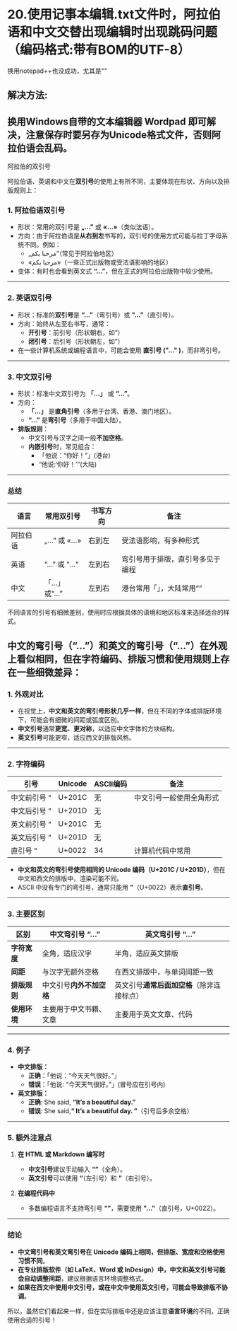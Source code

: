 # 20.使用记事本编辑.txt文件时，阿拉伯语和中文交替出现编辑时出现跳码问题（编码格式:带有BOM的UTF-8）  
换用notepad++也没成功，尤其是""
## 解决方法:  
## 换用Windows自带的文本编辑器 **Wordpad** 即可解决，注意保存时要另存为Unicode格式文件，否则阿拉伯语会乱码。
阿拉伯的双引号

阿拉伯语、英语和中文在**双引号**的使用上有所不同，主要体现在形状、方向以及排版规则上：

### 1. **阿拉伯语双引号**
   - 形状：常用的双引号是 **„…”** 或 **«…»**（类似法语）。
   - 方向：由于阿拉伯语是**从右到左**书写的，双引号的使用方式可能与拉丁字母系统不同。例如：
     - „مرحبا بكم“（常见于阿拉伯地区）
     - «مرحبا بكم»（一些正式出版物或受法语影响的地区）
   - 变体：有时也会看到英文式 **“…”**，但在正式的阿拉伯出版物中较少使用。

---

### 2. **英语双引号**
   - 形状：标准的**双引号**是 **“…”**（弯引号）或 **"..."**（直引号）。
   - 方向：始终从左至右书写，通常：
     - **开引号**：前引号（形状朝右，如“）
     - **闭引号**：后引号（形状朝左，如”）
   - 在一些计算机系统或编程语言中，可能会使用 **直引号 ("..." )**，而非弯引号。

---

### 3. **中文双引号**
   - 形状：标准中文双引号为 **「…」** 或 **“…”**。
   - 方向：
     - **「…」** 是**直角引号**（多用于台湾、香港、澳门地区）。
     - **“…”** 是**弯引号**（多用于中国大陆）。
   - **排版规则**：
     - 中文引号与汉字之间一般**不加空格**。
     - **内嵌引号**时，常见组合：
       - 「他说：“你好！”」(港台)
       - “他说:‘你好！’”(大陆)
  
---

### **总结**
| 语言 | 常用双引号 | 书写方向 | 备注 |
|------|----------|--------|------|
| 阿拉伯语 | „…” 或 «…» | 右到左 | 受法语影响，有多种形式 |
| 英语 | “…” 或 "..." | 左到右 | 弯引号用于排版，直引号多见于编程 |
| 中文 | 「…」或“…” | 左到右 | 港台常用「」，大陆常用“” |

不同语言的引号有细微差别，使用时应根据具体的语境和地区标准来选择适合的样式。


## 中文的**弯引号**（“…”）和**英文的弯引号**（“…”）在外观上看似相同，但在**字符编码、排版习惯和使用规则**上存在一些**细微差异**：

### **1. 外观对比**
- 在视觉上，**中文和英文的弯引号形状几乎一样**，但在不同的字体或排版环境下，可能会有细微的间距或弧度区别。
- **中文引号**通常**更宽、更对称**，以适应中文字体的方块结构。
- **英文引号**可能更窄，适应西文的排版风格。

---

### **2. 字符编码**
| 引号 | Unicode | ASCII编码 | 备注 |
|------|---------|----------|------|
| 中文前引号 “ | U+201C | 无 | 中文引号一般使用全角形式 |
| 中文后引号 ” | U+201D | 无 |  |
| 英文前引号 “ | U+201C | 无 |  |
| 英文后引号 ” | U+201D | 无 |  |
| 直引号 " | U+0022 | 34 | 计算机代码中常用 |

- **中文和英文的弯引号使用相同的 Unicode 编码（U+201C / U+201D）**，但在中文和西文的排版中，渲染可能不同。
- ASCII 中没有专门的弯引号，通常只能用 **"**（U+0022）表示**直引号**。

---

### **3. 主要区别**
| 区别 | 中文弯引号 “…” | 英文弯引号 “…” |
|------|-------------|-------------|
| **字符宽度** | 全角，适应汉字 | 半角，适应英文排版 |
| **间距** | 与汉字无额外空格 | 在西文排版中，与单词间距一致 |
| **排版规则** | 中文引号**内外不加空格** | 英文引号**通常后面加空格**（除非连接标点） |
| **使用环境** | 主要用于中文书籍、文章 | 主要用于英文文章、代码 |

---

### **4. 例子**
- **中文排版：**
  - **正确**：「他说：“今天天气很好。”」
  - **错误**：「他说: “今天天气很好。”」(冒号应在引号内)
- **英文排版：**
  - **正确**: She said, **“It’s a beautiful day.”**
  - **错误**: She said,**“ It’s a beautiful day. ”**（引号后多余空格）

---

### **5. 额外注意点**
1. **在 HTML 或 Markdown 编写时**
   - **中文引号**建议手动输入 **“”**（全角）。
   - **英文引号**可以使用 **&ldquo;**（左引号）和 **&rdquo;**（右引号）。

2. **在编程代码中**
   - 多数编程语言不支持弯引号 **“”**，需要使用 **"..."**（直引号，U+0022）。

---

### **结论**
- **中文弯引号和英文弯引号在 Unicode 编码上相同，但排版、宽度和空格使用习惯不同**。
- **在专业排版软件（如 LaTeX、Word 或 InDesign）中，中文和英文引号可能会自动调整间距**，建议根据语言环境调整格式。
- **如果在西文中使用中文引号，或在中文中使用英文引号，可能会导致排版不协调**。

所以，虽然它们看起来一样，但在实际排版中还是应该注意**语言环境**的不同，正确使用合适的引号！
